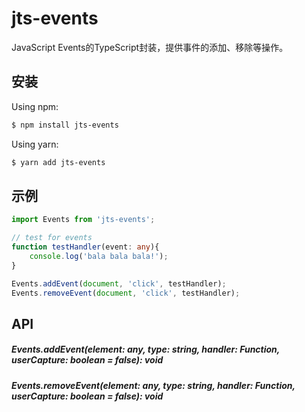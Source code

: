 # jts-events
JavaScript Events的TypeScript封装，提供事件的添加、移除等操作。

## 安装
Using npm:
```bash
$ npm install jts-events
```

Using yarn:
```bash
$ yarn add jts-events
```

## 示例
```ts
import Events from 'jts-events';

// test for events
function testHandler(event: any){
    console.log('bala bala bala!');
}

Events.addEvent(document, 'click', testHandler);
Events.removeEvent(document, 'click', testHandler);
```

## API
##### Events.addEvent(element: any, type: string, handler: Function, userCapture: boolean = false): void
##### Events.removeEvent(element: any, type: string, handler: Function, userCapture: boolean = false): void